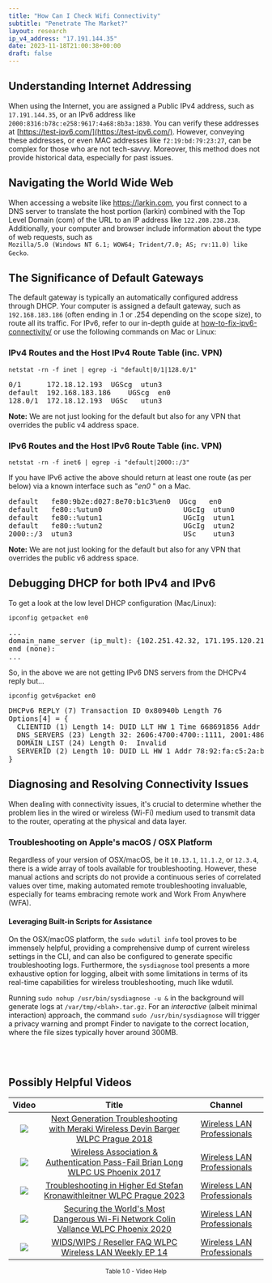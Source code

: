 ```yaml
---
title: "How Can I Check Wifi Connectivity"
subtitle: "Penetrate The Market?"
layout: research
ip_v4_address: "17.191.144.35"
date: 2023-11-18T21:00:38+00:00
draft: false
---
```


## Understanding Internet Addressing

When using the Internet, you are assigned a Public IPv4 address, such as ```17.191.144.35```, or an IPv6 address like ```2000:8316:b78c:e258:9617:4a68:8b3a:1830```. You can verify these addresses at [https://test-ipv6.com/](https://test-ipv6.com/). However, conveying these addresses, or even MAC addresses like ```f2:19:bd:79:23:27```, can be complex for those who are not tech-savvy. Moreover, this method does not provide historical data, especially for past issues.
## Navigating the World Wide Web
When accessing a website like https://larkin.com, you first connect to a DNS server to translate the host portion (larkin) combined with the Top Level Domain (com) of the URL to an IP address like ```122.208.238.238```. Additionally, your computer and browser include information about the type of web requests, such as <br>```Mozilla/5.0 (Windows NT 6.1; WOW64; Trident/7.0; AS; rv:11.0) like Gecko```.
## The Significance of Default Gateways
The default gateway is typically an automatically configured address through DHCP. Your computer is assigned a default gateway, such as ```192.168.183.186``` (often ending in .1 or .254 depending on the scope size), to route all its traffic. For IPv6, refer to our in-depth guide at [how-to-fix-ipv6-connectivity/](/blog/how-to-fix-ipv6-connectivity/) or use the following commands on Mac or Linux:
<br>
### IPv4 Routes and the Host IPv4 Route Table (inc. VPN)
```netstat -rn -f inet | egrep -i "default|0/1|128.0/1"```

<pre>
0/1      172.18.12.193  UGScg  utun3
default  192.168.183.186    UGScg  en0
128.0/1  172.18.12.193  UGSc   utun3</pre>

**Note:** We are not just looking for the default but also for any VPN that overrides the public v4 address space.

### IPv6 Routes and the Host IPv6 Route Table (inc. VPN)
```netstat -rn -f inet6 | egrep -i "default|2000::/3"```

If you have IPv6 active the above should return at least one route (as per below) via a known interface such as "_en0_ " on a Mac. 

<pre>
default   fe80:9b2e:d027:8e70:b1c3%en0  UGcg   en0
default   fe80::%utun0                   UGcIg  utun0
default   fe80::%utun1                   UGcIg  utun1
default   fe80::%utun2                   UGcIg  utun2
2000::/3  utun3                          USc    utun3</pre>

**Note:** We are not just looking for the default but also for any VPN that overrides the public v6 address space.
<br>

## Debugging DHCP for both IPv4 and IPv6

To get a look at the low level DHCP configuration (Mac/Linux): 

```ipconfig getpacket en0```

<pre>
...
domain_name_server (ip_mult): {102.251.42.32, 171.195.120.213}
end (none):
...</pre>

So, in the above we are not getting IPv6 DNS servers from the DHCPv4 reply but...

```ipconfig getv6packet en0```

<pre>
DHCPv6 REPLY (7) Transaction ID 0x80940b Length 76
Options[4] = {
  CLIENTID (1) Length 14: DUID LLT HW 1 Time 668691856 Addr f2:19:bd:79:23:27
  DNS_SERVERS (23) Length 32: 2606:4700:4700::1111, 2001:4860:4860::8844
  DOMAIN_LIST (24) Length 0:  Invalid
  SERVERID (2) Length 10: DUID LL HW 1 Addr 78:92:fa:c5:2a:b7
}</pre>




## Diagnosing and Resolving Connectivity Issues

When dealing with connectivity issues, it's crucial to determine whether the problem lies in the wired or wireless (Wi-Fi) medium used to transmit data to the router, operating at the physical and data layer.
### Troubleshooting on Apple's macOS / OSX Platform

Regardless of your version of OSX/macOS, be it ```10.13.1```, ```11.1.2```, or ```12.3.4```, there is a wide array of tools available for troubleshooting. However, these manual actions and scripts do not provide a continuous series of correlated values over time, making automated remote troubleshooting invaluable, especially for teams embracing remote work and Work From Anywhere (WFA).
#### Leveraging Built-in Scripts for Assistance

On the OSX/macOS platform, the ```sudo wdutil info``` tool proves to be immensely helpful, providing a comprehensive dump of current wireless settings in the CLI, and can also be configured to generate specific troubleshooting logs. Furthermore, the ```sysdiagnose``` tool presents a more exhaustive option for logging, albeit with some limitations in terms of its real-time capabilities for wireless troubleshooting, much like wdutil.

Running ```sudo nohup /usr/bin/sysdiagnose -u &``` in the background will generate logs at ```/var/tmp/<blah>.tar.gz```. For an *interactive* (albeit minimal interaction) approach, the command ```sudo /usr/bin/sysdiagnose``` will trigger a privacy warning and prompt Finder to navigate to the correct location, where the file sizes typically hover around 300MB.

<br><br>
## Possibly Helpful Videos

<link href="/plugins/lity/css/lity.min.css" rel="stylesheet">
<script src="/plugins/lity/js/lity.min.js"></script>
<div class="table1-start"></div>

|Video | Title | Channel |
| :---: | :---: | :---: |
|<a href="https://www.youtube.com/watch?v=ZRZhgniImZM" data-lity><img src="https://i.ytimg.com/vi/ZRZhgniImZM/default.jpg" class="img-fluid"></a>|<a href="https://www.youtube.com/watch?v=ZRZhgniImZM" data-lity>Next Generation Troubleshooting with Meraki Wireless   Devin Barger   WLPC Prague 2018</a>|<a target="_blank" href="https://www.youtube.com/channel/UCIzBSS46vcqhwmBZ7ZpY-yg" >Wireless LAN Professionals</a>|
|<a href="https://www.youtube.com/watch?v=EWURmcra5_4" data-lity><img src="https://i.ytimg.com/vi/EWURmcra5_4/default.jpg" class="img-fluid"></a>|<a href="https://www.youtube.com/watch?v=EWURmcra5_4" data-lity>Wireless Association &amp; Authentication Pass-Fail   Brian Long   WLPC US Phoenix 2017</a>|<a target="_blank" href="https://www.youtube.com/channel/UCIzBSS46vcqhwmBZ7ZpY-yg" >Wireless LAN Professionals</a>|
|<a href="https://www.youtube.com/watch?v=wNBRINpizoU" data-lity><img src="https://i.ytimg.com/vi/wNBRINpizoU/default.jpg" class="img-fluid"></a>|<a href="https://www.youtube.com/watch?v=wNBRINpizoU" data-lity>Troubleshooting in Higher Ed   Stefan Kronawithleitner   WLPC Prague 2023</a>|<a target="_blank" href="https://www.youtube.com/channel/UCIzBSS46vcqhwmBZ7ZpY-yg" >Wireless LAN Professionals</a>|
|<a href="https://www.youtube.com/watch?v=hZ2RBmOz8RE" data-lity><img src="https://i.ytimg.com/vi/hZ2RBmOz8RE/default.jpg" class="img-fluid"></a>|<a href="https://www.youtube.com/watch?v=hZ2RBmOz8RE" data-lity>Securing the World&#39;s Most Dangerous Wi-Fi Network   Colin Vallance   WLPC Phoenix 2020</a>|<a target="_blank" href="https://www.youtube.com/channel/UCIzBSS46vcqhwmBZ7ZpY-yg" >Wireless LAN Professionals</a>|
|<a href="https://www.youtube.com/watch?v=Xf7gieMiqGU" data-lity><img src="https://i.ytimg.com/vi/Xf7gieMiqGU/default.jpg" class="img-fluid"></a>|<a href="https://www.youtube.com/watch?v=Xf7gieMiqGU" data-lity>WIDS/WIPS / Reseller FAQ   WLPC Wireless LAN Weekly EP 14</a>|<a target="_blank" href="https://www.youtube.com/channel/UCIzBSS46vcqhwmBZ7ZpY-yg" >Wireless LAN Professionals</a>|

<center><small>Table 1.0 - Video Help</small></center>
 <br>
<div class="table1-end"></div>
<script type="text/javascript">
(function() {
    $('div.table1-start').nextUntil('div.table1-end', 'table').addClass('table thead-dark table-striped table-responsive rounded').attr('id', 't1');
    $('#t1').find('thead').addClass('thead-dark');
})();
</script>
